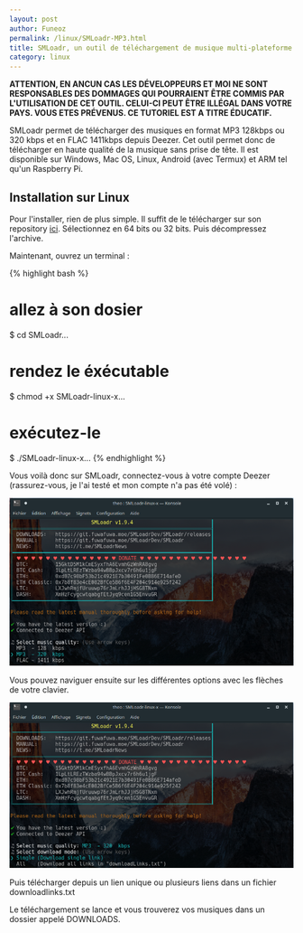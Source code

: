 ```yaml
---
layout: post
author: Funeoz
permalink: /linux/SMLoadr-MP3.html
title: SMLoadr, un outil de téléchargement de musique multi-plateforme
category: linux
---
```


**ATTENTION, EN ANCUN CAS LES DÉVELOPPEURS ET MOI NE SONT RESPONSABLES DES DOMMAGES QUI POURRAIENT ÊTRE COMMIS PAR L'UTILISATION DE CET OUTIL. CELUI-CI PEUT ÊTRE ILLÉGAL DANS VOTRE PAYS. VOUS ETES PRÉVENUS. CE TUTORIEL EST A TITRE ÉDUCATIF.**

SMLoadr permet de télécharger des musiques en format MP3 128kbps ou 320 kbps et en FLAC 1411kbps depuis Deezer. Cet outil permet donc de télécharger en haute qualité de la musique sans prise de tête. Il est disponible sur Windows, Mac OS, Linux,
Android (avec Termux) et ARM tel qu'un Raspberry Pi.

## Installation sur Linux

Pour l'installer, rien de plus simple. Il suffit de le télécharger sur son repository [ici](https://git.fuwafuwa.moe/SMLoadrDev/SMLoadr/releases). Sélectionnez en 64 bits ou 32 bits. Puis décompressez l'archive.

Maintenant, ouvrez un terminal :

{% highlight bash %}
# allez à son dosier
$ cd SMLoadr...
# rendez le éxécutable
$ chmod +x SMLoadr-linux-x...
# exécutez-le
$ ./SMLoadr-linux-x...
{% endhighlight %}

Vous voilà donc sur SMLoadr, connectez-vous à votre compte Deezer (rassurez-vous, je l'ai testé et mon compte n'a pas été volé) :

![Smloadr1](/assets/2018-10-25/image1smloadr.png)

Vous pouvez naviguer ensuite sur les différentes options avec les flèches de votre clavier.

![Smloadr2](/assets/2018-10-25/image2smloadr.png)

Puis télécharger depuis un lien unique ou plusieurs liens dans un fichier downloadlinks.txt

Le téléchargement se lance et vous trouverez vos musiques dans un dossier appelé DOWNLOADS.



